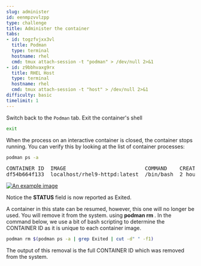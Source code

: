 ```yaml
---
slug: administer
id: eenmpzvvlzpp
type: challenge
title: Administer the container
tabs:
- id: togzfvjxx3vl
  title: Podman
  type: terminal
  hostname: rhel
  cmd: tmux attach-session -t "podman" > /dev/null 2>&1
- id: z9bbhvaxg9rx
  title: RHEL Host
  type: terminal
  hostname: rhel
  cmd: tmux attach-session -t "host" > /dev/null 2>&1
difficulty: basic
timelimit: 1
---
```

Switch back to the `Podman` tab.  Exit the container's shell

```bash
exit
```

When the process on an interactive container is closed, the container stops running.  You can verify this by looking at the list of container processes:

```bash
podman ps -a
```

<pre class="file">
CONTAINER ID  IMAGE                         COMMAND    CREATED      STATUS                    PORTS  NAMES
df54b664f133  localhost/rhel9-httpd:latest  /bin/bash  2 hours ago  Exited (0) 5 seconds ago         heuristic_cray
</pre>

<a href="#example_image">
 <img alt="An example image" src="../assets/stopped-container.png" />
</a>

<a href="#" class="lightbox" id="example_image">
 <img alt="An example image" src="../assets/stopped-container.png" />
</a>

Notice the __STATUS__ field is now reported as Exited.

A container in this state can be resumed, however, this one will no longer be used.  You will remove it from the system. using __podman rm <CONTAINER ID>__.  In the command below, we use a bit of bash scripting to determine the CONTAINER ID as it is unique to each container image.

```bash
podman rm $(podman ps -a | grep Exited | cut -d" " -f1)
```

The output of this removal is the full CONTAINER ID which was removed from the system.

<style>
.lightbox {
  display: none;
  position: fixed;
  justify-content: center;
  align-items: center;
  z-index: 999;
  top: 0;
  left: 0;
  right: 0;
  bottom: 0;
  padding: 1rem;
  background: rgba(0, 0, 0, 0.8);
}

.lightbox:target {
  display: flex;
}

.lightbox img {
  max-height: 100%;
}
</style>

